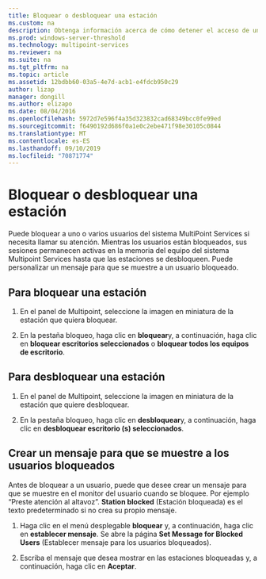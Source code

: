 ```yaml
---
title: Bloquear o desbloquear una estación
ms.custom: na
description: Obtenga información acerca de cómo detener el acceso de un usuario o un grupo a un sistema Multipoint Services.
ms.prod: windows-server-threshold
ms.technology: multipoint-services
ms.reviewer: na
ms.suite: na
ms.tgt_pltfrm: na
ms.topic: article
ms.assetid: 12bdbb60-03a5-4e7d-acb1-e4fdcb950c29
author: lizap
manager: dongill
ms.author: elizapo
ms.date: 08/04/2016
ms.openlocfilehash: 5972d7e596f4a35d323832cad68349bcc0fe99ed
ms.sourcegitcommit: f6490192d686f0a1e0c2ebe471f98e30105c0844
ms.translationtype: MT
ms.contentlocale: es-ES
ms.lasthandoff: 09/10/2019
ms.locfileid: "70871774"
---
```

# <a name="block-or-unblock-a-station"></a>Bloquear o desbloquear una estación
Puede bloquear a uno o varios usuarios del sistema MultiPoint Services si necesita llamar su atención. Mientras los usuarios están bloqueados, sus sesiones permanecen activas en la memoria del equipo del sistema Multipoint Services hasta que las estaciones se desbloqueen. Puede personalizar un mensaje para que se muestre a un usuario bloqueado.  
  
## <a name="to-block-a-station"></a>Para bloquear una estación  
  
1.  En el panel de Multipoint, seleccione la imagen en miniatura de la estación que quiera bloquear.  
  
2.  En la pestaña bloqueo, haga clic en **bloquear**y, a continuación, haga clic en **bloquear escritorios seleccionados** o **bloquear todos los equipos de escritorio**.  
   
## <a name="to-unblock-a-station"></a>Para desbloquear una estación  
  
1.  En el panel de Multipoint, seleccione la imagen en miniatura de la estación que quiere desbloquear.  
  
2.  En la pestaña bloqueo, haga clic en **desbloquear**y, a continuación, haga clic en **desbloquear escritorio (s) seleccionados**.  
   
## <a name="create-a-message-to-display-for-blocked-users"></a>Crear un mensaje para que se muestre a los usuarios bloqueados  
Antes de bloquear a un usuario, puede que desee crear un mensaje para que se muestre en el monitor del usuario cuando se bloquee. Por ejemplo “Preste atención al altavoz”. **Station blocked** (Estación bloqueada) es el texto predeterminado si no crea su propio mensaje.  
   
1.  Haga clic en el menú desplegable **bloquear** y, a continuación, haga clic en **establecer mensaje**. Se abre la página **Set Message for Blocked Users** (Establecer mensaje para los usuarios bloqueados).  
  
2.  Escriba el mensaje que desea mostrar en las estaciones bloqueadas y, a continuación, haga clic en **Aceptar**.